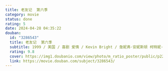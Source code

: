 ```yaml
---
title: 老友记  第六季
category: movie
status: done
rating: 5
date: 2024-04-28 04:35:22
douban:
  id: "3286543"
  title: 老友记  第六季
  subtitle: 1999 / 美国 / 喜剧 爱情 / Kevin Bright / 詹妮弗·安妮斯顿 柯特妮·考克斯
  rating: 9.8
  cover: https://img1.doubanio.com/view/photo/m_ratio_poster/public/p2228920659.jpg
  link: https://movie.douban.com/subject/3286543/
---
```


